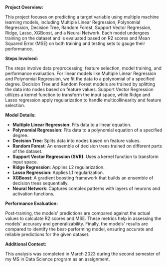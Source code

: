 **Project Overview:**

This project focuses on predicting a target variable using multiple machine learning models, including Multiple Linear Regression, Polynomial Regression, Decision Tree, Random Forest, Support Vector Regression, Ridge, Lasso, XGBoost, and a Neural Network. Each model undergoes training on the dataset and is evaluated based on R2 scores and Mean Squared Error (MSE) on both training and testing sets to gauge their performance.

**Steps Involved:**

The steps involve data preprocessing, feature selection, model training, and performance evaluation. For linear models like Multiple Linear Regression and Polynomial Regression, we fit the data to a polynomial of a specified degree. Decision Tree and Random Forest models are trained by splitting the data into nodes based on feature values. Support Vector Regression utilizes a kernel function to transform the input space, while Ridge and Lasso regression apply regularization to handle multicollinearity and feature selection.

**Model Details:**

- **Multiple Linear Regression**: Fits data to a linear equation.
- **Polynomial Regression**: Fits data to a polynomial equation of a specified degree.
- **Decision Tree**: Splits data into nodes based on feature values.
- **Random Forest**: An ensemble of decision trees trained on different parts of the dataset.
- **Support Vector Regression (SVR)**: Uses a kernel function to transform input space.
- **Ridge Regression**: Applies L2 regularization.
- **Lasso Regression**: Applies L1 regularization.
- **XGBoost**: A gradient boosting framework that builds an ensemble of decision trees sequentially.
- **Neural Network**: Captures complex patterns with layers of neurons and activation functions.

**Performance Evaluation:**

Post-training, the models' predictions are compared against the actual values to calculate R2 scores and MSE. These metrics help in assessing the models' accuracy and generalizability. Finally, the models' results are compared to identify the best-performing model, ensuring accurate and reliable predictions for the given dataset.

**Additional Context:**

This analysis was completed in March 2023 during the second semester of my MS in Data Science program as an assignment.
